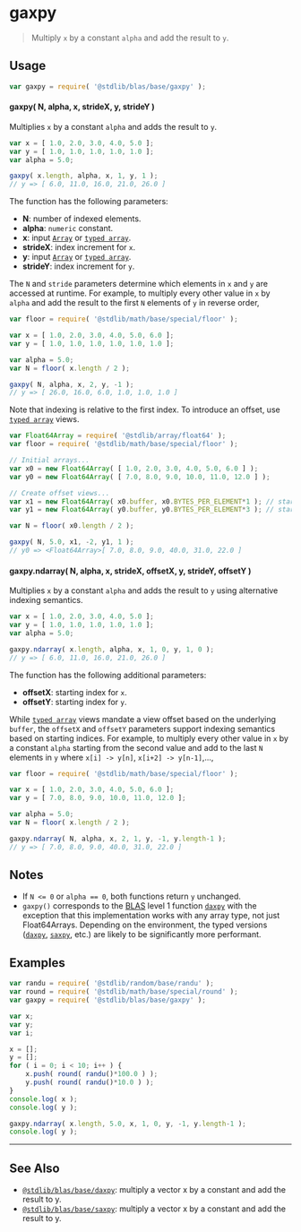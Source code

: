 <!--

@license Apache-2.0

Copyright (c) 2018 The Stdlib Authors.

Licensed under the Apache License, Version 2.0 (the "License");
you may not use this file except in compliance with the License.
You may obtain a copy of the License at

   http://www.apache.org/licenses/LICENSE-2.0

Unless required by applicable law or agreed to in writing, software
distributed under the License is distributed on an "AS IS" BASIS,
WITHOUT WARRANTIES OR CONDITIONS OF ANY KIND, either express or implied.
See the License for the specific language governing permissions and
limitations under the License.

-->

# gaxpy

> Multiply `x` by a constant `alpha` and add the result to `y`.

<section class="usage">

## Usage

```javascript
var gaxpy = require( '@stdlib/blas/base/gaxpy' );
```

#### gaxpy( N, alpha, x, strideX, y, strideY )

Multiplies `x` by a constant `alpha` and adds the result to `y`.

```javascript
var x = [ 1.0, 2.0, 3.0, 4.0, 5.0 ];
var y = [ 1.0, 1.0, 1.0, 1.0, 1.0 ];
var alpha = 5.0;

gaxpy( x.length, alpha, x, 1, y, 1 );
// y => [ 6.0, 11.0, 16.0, 21.0, 26.0 ]
```

The function has the following parameters:

-   **N**: number of indexed elements.
-   **alpha**: `numeric` constant.
-   **x**: input [`Array`][mdn-array] or [`typed array`][mdn-typed-array].
-   **strideX**: index increment for `x`.
-   **y**: input [`Array`][mdn-array] or [`typed array`][mdn-typed-array].
-   **strideY**: index increment for `y`.

The `N` and `stride` parameters determine which elements in `x` and `y` are accessed at runtime. For example, to multiply every other value in `x` by `alpha` and add the result to the first `N` elements of `y` in reverse order,

```javascript
var floor = require( '@stdlib/math/base/special/floor' );

var x = [ 1.0, 2.0, 3.0, 4.0, 5.0, 6.0 ];
var y = [ 1.0, 1.0, 1.0, 1.0, 1.0, 1.0 ];

var alpha = 5.0;
var N = floor( x.length / 2 );

gaxpy( N, alpha, x, 2, y, -1 );
// y => [ 26.0, 16.0, 6.0, 1.0, 1.0, 1.0 ]
```

Note that indexing is relative to the first index. To introduce an offset, use [`typed array`][mdn-typed-array] views.

<!-- eslint-disable stdlib/capitalized-comments -->

```javascript
var Float64Array = require( '@stdlib/array/float64' );
var floor = require( '@stdlib/math/base/special/floor' );

// Initial arrays...
var x0 = new Float64Array( [ 1.0, 2.0, 3.0, 4.0, 5.0, 6.0 ] );
var y0 = new Float64Array( [ 7.0, 8.0, 9.0, 10.0, 11.0, 12.0 ] );

// Create offset views...
var x1 = new Float64Array( x0.buffer, x0.BYTES_PER_ELEMENT*1 ); // start at 2nd element
var y1 = new Float64Array( y0.buffer, y0.BYTES_PER_ELEMENT*3 ); // start at 4th element

var N = floor( x0.length / 2 );

gaxpy( N, 5.0, x1, -2, y1, 1 );
// y0 => <Float64Array>[ 7.0, 8.0, 9.0, 40.0, 31.0, 22.0 ]
```

#### gaxpy.ndarray( N, alpha, x, strideX, offsetX, y, strideY, offsetY )

Multiplies `x` by a constant `alpha` and adds the result to `y` using alternative indexing semantics.

```javascript
var x = [ 1.0, 2.0, 3.0, 4.0, 5.0 ];
var y = [ 1.0, 1.0, 1.0, 1.0, 1.0 ];
var alpha = 5.0;

gaxpy.ndarray( x.length, alpha, x, 1, 0, y, 1, 0 );
// y => [ 6.0, 11.0, 16.0, 21.0, 26.0 ]
```

The function has the following additional parameters:

-   **offsetX**: starting index for `x`.
-   **offsetY**: starting index for `y`.

While [`typed array`][mdn-typed-array] views mandate a view offset based on the underlying `buffer`, the `offsetX` and `offsetY` parameters support indexing semantics based on starting indices. For example, to multiply every other value in `x` by a constant `alpha` starting from the second value and add to the last `N` elements in `y` where `x[i] -> y[n]`, `x[i+2] -> y[n-1]`,...,

```javascript
var floor = require( '@stdlib/math/base/special/floor' );

var x = [ 1.0, 2.0, 3.0, 4.0, 5.0, 6.0 ];
var y = [ 7.0, 8.0, 9.0, 10.0, 11.0, 12.0 ];

var alpha = 5.0;
var N = floor( x.length / 2 );

gaxpy.ndarray( N, alpha, x, 2, 1, y, -1, y.length-1 );
// y => [ 7.0, 8.0, 9.0, 40.0, 31.0, 22.0 ]
```

</section>

<!-- /.usage -->

<section class="notes">

## Notes

-   If `N <= 0` or `alpha == 0`, both functions return `y` unchanged.
-   `gaxpy()` corresponds to the [BLAS][blas] level 1 function [`daxpy`][daxpy] with the exception that this implementation works with any array type, not just Float64Arrays. Depending on the environment, the typed versions ([`daxpy`][@stdlib/blas/base/daxpy], [`saxpy`][@stdlib/blas/base/saxpy], etc.) are likely to be significantly more performant.

</section>

<!-- /.notes -->

<section class="examples">

## Examples

<!-- eslint no-undef: "error" -->

```javascript
var randu = require( '@stdlib/random/base/randu' );
var round = require( '@stdlib/math/base/special/round' );
var gaxpy = require( '@stdlib/blas/base/gaxpy' );

var x;
var y;
var i;

x = [];
y = [];
for ( i = 0; i < 10; i++ ) {
    x.push( round( randu()*100.0 ) );
    y.push( round( randu()*10.0 ) );
}
console.log( x );
console.log( y );

gaxpy.ndarray( x.length, 5.0, x, 1, 0, y, -1, y.length-1 );
console.log( y );
```

</section>

<!-- /.examples -->

<!-- Section for related `stdlib` packages. Do not manually edit this section, as it is automatically populated. -->

<section class="related">

* * *

## See Also

-   [`@stdlib/blas/base/daxpy`][@stdlib/blas/base/daxpy]: multiply a vector x by a constant and add the result to y.
-   [`@stdlib/blas/base/saxpy`][@stdlib/blas/base/saxpy]: multiply a vector x by a constant and add the result to y.

</section>

<!-- /.related -->

<!-- Section for all links. Make sure to keep an empty line after the `section` element and another before the `/section` close. -->

<section class="links">

[blas]: http://www.netlib.org/blas

[daxpy]: http://www.netlib.org/lapack/explore-html/de/da4/group__double__blas__level1.html

[mdn-array]: https://developer.mozilla.org/en-US/docs/Web/JavaScript/Reference/Global_Objects/Array

[mdn-typed-array]: https://developer.mozilla.org/en-US/docs/Web/JavaScript/Reference/Global_Objects/TypedArray

<!-- <related-links> -->

[@stdlib/blas/base/daxpy]: https://github.com/stdlib-js/stdlib/tree/develop/lib/node_modules/%40stdlib/blas/base/daxpy

[@stdlib/blas/base/saxpy]: https://github.com/stdlib-js/stdlib/tree/develop/lib/node_modules/%40stdlib/blas/base/saxpy

<!-- </related-links> -->

</section>

<!-- /.links -->
